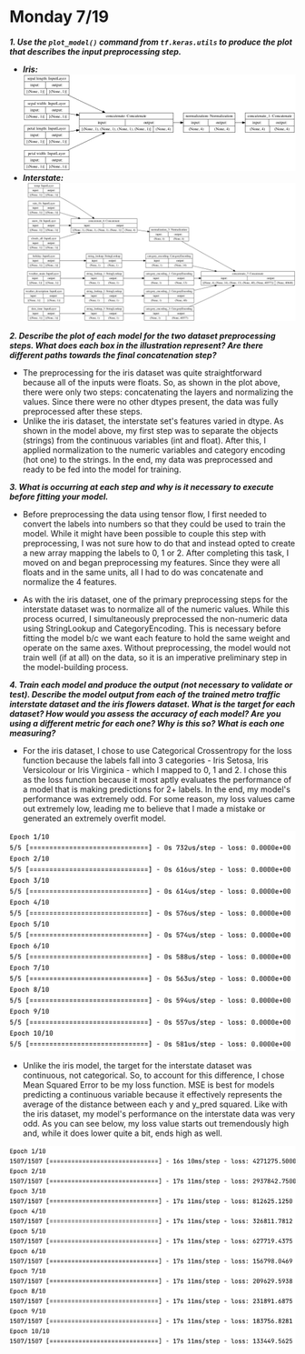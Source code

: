 # Monday 7/19
___1. Use the `plot_model()` command from `tf.keras.utils` to produce the plot that describes the input preprocessing step.___
   * ___Iris:___
   ![img.png](img.png)
   * ___Interstate:___
   ![img_1.png](img_1.png)
   
   
___2. Describe the plot of each model for the two dataset preprocessing steps.  What does each box in the illustration represent?  Are there different paths towards the final concatenation step?___
   * The preprocessing for the iris dataset was quite straightforward because all of the inputs were floats. So, as shown in the plot above, there were only two steps: concatenating the layers and normalizing the values. Since there were no other dtypes present, the data was fully preprocessed after these steps.
   * Unlike the iris dataset, the interstate set's features varied in dtype. As shown in the model above, my first step was to separate the objects (strings) from the continuous variables (int and float). After this, I applied normalization to the numeric variables and category encoding (hot one) to the strings. In the end, my data was preprocessed and ready to be fed into the model for training.

___3. What is occurring at each step and why is it necessary to execute before fitting your model.___
   * Before preprocessing the data using tensor flow, I first needed to convert the labels into numbers so that they could be used to train the model. While it might have been possible to couple this step with preprocessing, I was not sure how to do that and instead opted to create a new array mapping the labels to 0, 1 or 2. After completing this task, I moved on and began preprocessing my features. Since they were all floats and in the same units, all I had to do was concatenate and normalize the 4 features.

   * As with the iris dataset, one of the primary preprocessing steps for the interstate dataset was to normalize all of the numeric values. While this process ocurred, I simultaneously preprocessed the non-numeric data using StringLookup and CategoryEncoding. This is necessary before fitting the model b/c we want each feature to hold the same weight and operate on the same axes. Without preprocessing, the model would not train well (if at all) on the data, so it is an imperative preliminary step in the model-building process.
   

___4. Train each model and produce the output (not necessary to validate or test).  Describe the model output from each of the trained metro traffic interstate dataset and the iris flowers dataset.  What is the target for each dataset?  How would you assess the accuracy of each model?  Are you using a different metric for each one?  Why is this so?  What is each one measuring?___
    
* For the iris dataset, I chose to use Categorical Crossentropy for the loss function because the labels fall into 3 categories - Iris Setosa, Iris Versicolour or Iris Virginica - which I mapped to 0, 1 and 2. I chose this as the loss function because it most aptly evaluates the performance of a model that is making predictions for 2+ labels. In the end, my model's performance was extremely odd. For some reason, my loss values came out extremely low, leading me to believe that I made a mistake or generated an extremely overfit model.

![img_2.png](img_2.png)
* Unlike the iris model, the target for the interstate dataset was continuous, not categorical. So, to account for this difference, I chose Mean Squared Error to be my loss function. MSE is best for models predicting a continuous variable because it effectively represents the average of the distance between each y and y_pred squared. Like with the iris dataset, my model's performance on the interstate data was very odd. As you can see below, my loss value starts out tremendously high and, while it does lower quite a bit, ends high as well.

![img_3.png](img_3.png)
